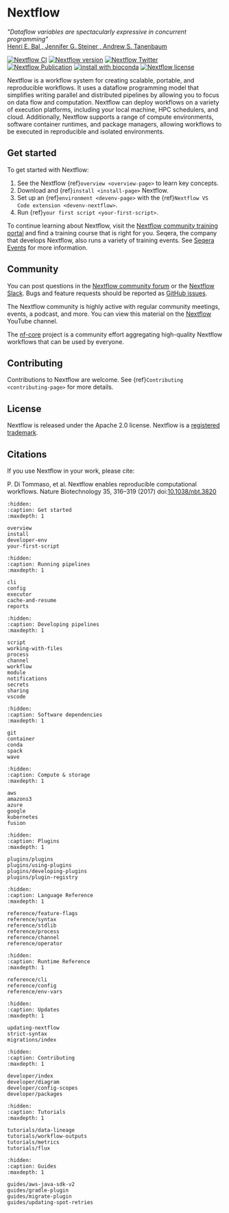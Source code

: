 
# Nextflow

*"Dataflow variables are spectacularly expressive in concurrent programming"*
<br />[Henri E. Bal , Jennifer G. Steiner , Andrew S. Tanenbaum](https://dl.acm.org/doi/abs/10.1145/72551.72552)

[![Nextflow CI](https://github.com/nextflow-io/nextflow/workflows/Nextflow%20CI/badge.svg)](https://github.com/nextflow-io/nextflow/actions/workflows/build.yml?query=branch%3Amaster+event%3Apush)
[![Nextflow version](https://img.shields.io/github/release/nextflow-io/nextflow.svg?colorB=58bd9f&style=popout)](https://github.com/nextflow-io/nextflow/releases/latest)
[![Nextflow Twitter](https://img.shields.io/twitter/url/https/nextflowio.svg?colorB=58bd9f&&label=%40nextflow&style=popout)](https://twitter.com/nextflowio)
[![Nextflow Publication](https://img.shields.io/badge/Published-Nature%20Biotechnology-26af64.svg?colorB=58bd9f&style=popout)](https://www.nature.com/articles/nbt.3820)
[![install with bioconda](https://img.shields.io/badge/install%20with-bioconda-brightgreen.svg?colorB=58bd9f&style=popout)](http://bioconda.github.io/recipes/nextflow/README.html)
[![Nextflow license](https://img.shields.io/github/license/nextflow-io/nextflow.svg?colorB=58bd9f&style=popout)](https://github.com/nextflow-io/nextflow/blob/master/COPYING)

Nextflow is a workflow system for creating scalable, portable, and reproducible workflows. It uses a dataflow programming model that simplifies writing parallel and distributed pipelines by allowing you to focus on data flow and computation. Nextflow can deploy workflows on a variety of execution platforms, including your local machine, HPC schedulers, and cloud. Additionally, Nextflow supports a range of compute environments, software container runtimes, and package managers, allowing workflows to be executed in reproducible and isolated environments.

## Get started

To get started with Nextflow:

1. See the Nextflow {ref}`overview <overview-page>` to learn key concepts.
2. Download and {ref}`install <install-page>` Nextflow.
3. Set up an {ref}`environment <devenv-page>` with the {ref}`Nextflow VS Code extension <devenv-nextflow>`.
4. Run {ref}`your first script <your-first-script>`.

To continue learning about Nextflow, visit the [Nextflow community training portal](https://training.nextflow.io/latest/) and find a training course that is right for you. Seqera, the company that develops Nextflow, also runs a variety of training events. See [Seqera Events](https://seqera.io/events/) for more information.

## Community

You can post questions in the [Nextflow community forum](https://community.seqera.io) or the [Nextflow Slack](https://www.nextflow.io/slack-invite.html). Bugs and feature requests should be reported as [GitHub issues](https://github.com/nextflow-io/nextflow/issues/new/choose).

The Nextflow community is highly active with regular community meetings, events, a podcast, and more. You can view this material on the [Nextflow](https://www.youtube.com/@Nextflow) YouTube channel.

The [nf-core](https://nf-co.re/) project is a community effort aggregating high-quality Nextflow workflows that can be used by everyone.

## Contributing

Contributions to Nextflow are welcome. See {ref}`Contributing <contributing-page>` for more details.

## License

Nextflow is released under the Apache 2.0 license. Nextflow is a [registered trademark](https://github.com/nextflow-io/trademark).

## Citations

If you use Nextflow in your work, please cite:

P. Di Tommaso, et al. Nextflow enables reproducible computational workflows. Nature Biotechnology 35, 316–319 (2017) doi:[10.1038/nbt.3820](http://www.nature.com/nbt/journal/v35/n4/full/nbt.3820.html)

```{toctree}
:hidden:
:caption: Get started
:maxdepth: 1

overview
install
developer-env
your-first-script
```

```{toctree}
:hidden:
:caption: Running pipelines
:maxdepth: 1

cli
config
executor
cache-and-resume
reports
```

```{toctree}
:hidden:
:caption: Developing pipelines
:maxdepth: 1

script
working-with-files
process
channel
workflow
module
notifications
secrets
sharing
vscode
```

```{toctree}
:hidden:
:caption: Software dependencies
:maxdepth: 1

git
container
conda
spack
wave
```

```{toctree}
:hidden:
:caption: Compute & storage
:maxdepth: 1

aws
amazons3
azure
google
kubernetes
fusion
```

```{toctree}
:hidden:
:caption: Plugins
:maxdepth: 1

plugins/plugins
plugins/using-plugins
plugins/developing-plugins
plugins/plugin-registry
```

```{toctree}
:hidden:
:caption: Language Reference
:maxdepth: 1

reference/feature-flags
reference/syntax
reference/stdlib
reference/process
reference/channel
reference/operator
```

```{toctree}
:hidden:
:caption: Runtime Reference
:maxdepth: 1

reference/cli
reference/config
reference/env-vars
```

```{toctree}
:hidden:
:caption: Updates
:maxdepth: 1

updating-nextflow
strict-syntax
migrations/index
```

```{toctree}
:hidden:
:caption: Contributing
:maxdepth: 1

developer/index
developer/diagram
developer/config-scopes
developer/packages
```

```{toctree}
:hidden:
:caption: Tutorials
:maxdepth: 1

tutorials/data-lineage
tutorials/workflow-outputs
tutorials/metrics
tutorials/flux
```

```{toctree}
:hidden:
:caption: Guides
:maxdepth: 1

guides/aws-java-sdk-v2
guides/gradle-plugin
guides/migrate-plugin
guides/updating-spot-retries
```
